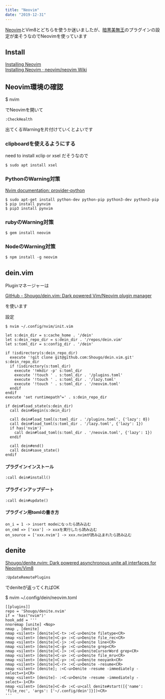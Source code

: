 ```yaml
---
title: "Neovim"
date: "2019-12-31"
---
```


[Neovim](https://neovim.io/)とVim8とどちらを使うか迷いましたが、[暗黒美無王](https://github.com/Shougo)のプラグインの設定が楽そうなのでNeovimを使っています  

## Install

[Installing Neovim](https://github.com/neovim/neovim/wiki/Installing-Neovim)  
[Installing Neovim · neovim/neovim Wiki](https://github.com/neovim/neovim/wiki/Installing-Neovim#ubuntu)  

## Neovim環境の確認

$ nvim

でNeovimを開いて

```
:CheckHealth
```

出てくるWarningを片付けていくとよいです

### clipboardを使えるようにする

need to install xclip or xsel だそうなので

```
$ sudo apt install xsel
```

### PythonのWarning対策

[Nvim documentation: provider-python](https://neovim.io/doc/user/provider.html#provider-python)

```
$ sudo apt-get install python-dev python-pip python3-dev python3-pip
$ pip install pynvim
$ pip3 install pynvim
```

### rubyのWarning対策

```
$ gem install neovim
```

### NodeのWarning対策

```
$ npm install -g neovim
```

## dein.vim

Pluginマネージャーは  

[GitHub \- Shougo/dein\.vim: Dark powered Vim/Neovim plugin manager](https://github.com/Shougo/dein.vim)

を使います  

設定  

```
$ nvim ~/.config/nvim/init.vim  
```

```
let s:dein_dir = s:cache_home . '/dein'
let s:dein_repo_dir = s:dein_dir . '/repos/dein.vim'
let s:toml_dir = s:config_dir . '/dein'

if !isdirectory(s:dein_repo_dir)
  execute '!git clone git@github.com:Shougo/dein.vim.git' s:dein_repo_dir
  if !isdirectory(s:toml_dir)
    execute '!mkdir -p' s:toml_dir
    execute '!touch ' . s:toml_dir . '/plugins.toml'
    execute '!touch ' . s:toml_dir . '/lazy.toml'
    execute '!touch ' . s:toml_dir . '/neovim.toml'
  endif
endif
execute 'set runtimepath^=' . s:dein_repo_dir

if dein#load_state(s:dein_dir)
  call dein#begin(s:dein_dir)

  call dein#load_toml(s:toml_dir . '/plugins.toml', {'lazy': 0})
  call dein#load_toml(s:toml_dir . '/lazy.toml', {'lazy': 1})
  if has('nvim')
    call dein#load_toml(s:toml_dir . '/neovim.toml', {'lazy': 1})
  endif

  call dein#end()
  call dein#save_state()
endif
```

#### プラグインインストール

```
:call dein#install()
```

#### プラグインアップデート

```
:call dein#update()
```

#### プラグイン用tomlの書き方

```
on_i = 1 -> insert modeになったら読み込む
on_cmd => ['xxx'] -> xxxを実行したら読み込む
on_source = ['xxx.nvim'] -> xxx.nvimが読み込まれたら読み込む
```

## denite

[Shougo/denite\.nvim: Dark powered asynchronous unite all interfaces for Neovim/Vim8](https://github.com/Shougo/denite.nvim)

```
:UpdateRemotePlugins
```

でdeniteが返ってくればOK

$ nvim ~/.config/dein/neovim.toml

```
[[plugins]]
repo = 'Shougo/denite.nvim'
if = 'has("nvim")'
hook_add = '''
nnoremap [unite] <Nop>
nmap , [denite]
nmap <silent> [denite]<C-t> :<C-u>Denite filetype<CR>
nmap <silent> [denite]<C-p> :<C-u>Denite file_rec<CR>
nmap <silent> [denite]<C-j> :<C-u>Denite line<CR>
nmap <silent> [denite]<C-g> :<C-u>Denite grep<CR>
nmap <silent> [denite]<C-]> :<C-u>DeniteCursorWord grep<CR>
nmap <silent> [denite]<C-u> :<C-u>Denite file_mru<CR>
nmap <silent> [denite]<C-y> :<C-u>Denite neoyank<CR>
nmap <silent> [denite]<C-r> :<C-u>Denite -resume<CR>
nmap <silent> [denite]; :<C-u>Denite -resume -immediately -select=+1<CR>
nmap <silent> [denite]- :<C-u>Denite -resume -immediately -select=-1<CR>
nmap <silent> [denite]<C-d> :<C-u>call denite#start([{'name': 'file_rec', 'args': ['~/.config/dein']}])<CR>
'''
```

